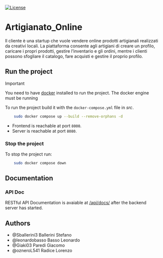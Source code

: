<a href="https://github.com/ozneroL541/Artigianato_Online/blob/master/LICENSE.md"><img src="https://img.shields.io/github/license/ozneroL541/Artigianato_Online?color=2b9348" alt="License"/></a>

# Artigianato_Online
Il cliente è una startup che vuole vendere online prodotti artigianali realizzati da creativi locali. La piattaforma consente agli artigiani di creare un profilo, caricare i propri prodotti, gestire l’inventario e gli ordini, mentre i clienti possono sfogliare il catalogo, fare acquisti e gestire il proprio profilo.

## Run the project
> [!important]  
> You need to have [docker](https://www.docker.com/) installed to run the project.
> The docker engine must be running

To run the project build it with the `docker-compose.yml` file in *src*.
```sh
    sudo docker compose up --build --remove-orphans -d
```
- Frontend is reachable at port `8000`.
- Server is reachable at port `8080`.

### Stop the project
To stop the project run:
```sh
    sudo docker compose down
```

## Documentation
### API Doc
RESTful API Documentation is avaiable at [/api/docs/](http://localhost:8000:/api/docs/) after the backend server has started.

## Authors
- @Sballerini3    Ballerini Stefano
- @leonardobasso    Basso Leonardo
- @Giaki03  Paredi Giacomo
- @ozneroL541   Radice Lorenzo
